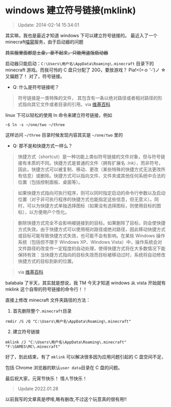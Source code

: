 # windows 建立符号链接(mklink)

> Update: 2014-02-14 15:34:01

其实嘛，我也是最近才知道 windows 下可以建立符号链接的。
最近入了一个 minecraft[喵窝](http://nyaa.cat/)服务，由于启动器的问题

~~其实服里面都是土豪，豪不起来，只能用盗版启动器~~

启动器只能启动：`C:\Users\用户名\AppData\Roaming\.minecraft`
目录下的 minecraft 游戏。而我可怜的 C 盘只分配了 20G，要放游戏？
Pia!<(=ｏ ‵-′)ノ ☆ 又偏题了！
对了，符号链接。

-   Q: 什么是符号链接呢？

> 符号链接是一类特殊的文件， 其包含有一条以绝对路径或者相对路径的形式指向其它文件或者目录的引用。via [维基百科](http://zh.wikipedia.org/wiki/%E7%AC%A6%E5%8F%B7%E9%93%BE%E6%8E%A5)

linux 下可以轻松的使用 ln 命令来建立符号链接，例如

```
~$ ln -s ~/one/two ~/three
```

这样访问 `~/three` 目录时候发现内容其实是 `~/one/two` 里的

-   Q: 那不是和快捷方式一样么？

> 快捷方式（shortcut）是一种功能上类似符号链接的文件对象，但与符号链接有本质的不同。快捷方式是普通的文件（拥有扩展名 .lnk），而非符号，因此，快捷方式可以被复制、移动、更改（某些特殊的快捷方式无法更改所有信息）或删除。快捷方式可以指向文件、文件夹或其他任何系统中合法的位置（包括控制面板、桌面等）。

> 如果快捷方式指向可执行程序，则可以同时指定启动的命令行参数以及启动位置（对于非可执行程序的快捷方式也能指定这些信息，但无意义）。同时，可以为快捷方式单独选择图标（如果没有选择图标，则使用目标的图标），以方便用户个性化。

> 删除快捷方式完全不会影响被链接到的目标。如果删除了目标，则会使快捷方式失效。由于快捷方式可以使用相对路径或绝对路径，因此移动快捷方式或目标可能导致快捷方式失效，也可能不会有影响。在某些 Windows 操作系统（包括但不限于 Windows XP、Windows Vista）中，操作系统会对文件路径的改变作一定程度的自动处理，使得快捷方式将在大多数情况下能保持有效：当快捷方式指向的目标失效而目标被移动过时，系统将自动修改快捷方式的目标到新的位置。

> via [维基百科](http://zh.wikipedia.org/wiki/%E7%AC%A6%E5%8F%B7%E9%93%BE%E6%8E%A5)

balabala 了半天，其实就是想说，我 TM 今天才知道 windows 从 vista 开始就有 mklink 这个自带的符号链接的命令行！！

直接上修改 minecraft 文件夹路径的方法：

1. 首先删除整个`.minecraft`目录

```
rmdir /S /Q "C:\Users\用户名\AppData\Roaming\.minecraft"
```

2. 建立符号链接

```
mklink /J "C:\Users\用户名\AppData\Roaming\.minecraft" "F:\GAMES\MC\.minecraft"
```

好了，到此结束，有了 `mklink` 可以解决很多因为应用问题引起的 C 盘空间不足，

包括 Chrome 浏览器的默认`user data`目录在 C 盘的问题。

最后祝大家，元宵节快乐！ 情人节快乐！

> Update 2022.01.28

以前我写的文章真是啰嗦,略有删改,不过这个玩意真的很有用!!
